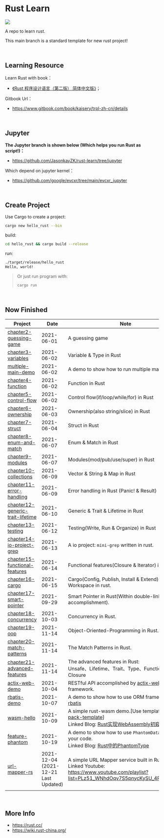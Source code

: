 # **Rust Learn**

<a href="https://github.com/JasonkayZK/rust-learn/actions/workflows/ci.yaml">
  <img src="https://github.com/JasonkayZK/rust-learn/actions/workflows/ci.yaml/badge.svg"/>
</a>

A repo to learn rust.

This main branch is a standard template for new rust project!

<br/>

## **Learning Resource**

Learn Rust with book：

- [《Rust 程序设计语言（第二版） 简体中文版》](https://www.bookstack.cn/books/trpl-zh-cn)；

Gitbook Url：

- https://www.gitbook.com/book/kaisery/trpl-zh-cn/details

<br/>

## **Jupyter**

**The Jupyter branch is shown below (Which helps you run Rust as script!)：**

- https://github.com/JasonkayZK/rust-learn/tree/jupyter

Which depend on jupyter kernel：

- https://github.com/google/evcxr/tree/main/evcxr_jupyter

<br/>

## **Create Project**

Use Cargo to create a project:

```bash
cargo new hello_rust --bin
```

build:

```bash
cd hello_rust && cargo build --release
```

run:

```bash
./target/release/hello_rust
Hello, world!
```

> Or just run program with:
>
>   ```bash
>   cargo run
>   ```

<br/>

## **Now Finished**

| Project                                                                                                            | Date                                      | Note                                                                                                                                                                                                               |
|--------------------------------------------------------------------------------------------------------------------|-------------------------------------------|--------------------------------------------------------------------------------------------------------------------------------------------------------------------------------------------------------------------|
| [chapter2-guessing-game](https://github.com/JasonkayZK/rust-learn/tree/chapter2-guessing-game)                     | 2021-06-01                                | A guessing game                                                                                                                                                                                                    |
| [chapter3-variables](https://github.com/JasonkayZK/rust-learn/tree/chapter3-variables)                             | 2021-06-02                                | Variable & Type in Rust                                                                                                                                                                                            |
| [multiple-main-demo](https://github.com/JasonkayZK/rust-learn/tree/multiple-main-demo)                             | 2021-06-02                                | A demo to show how to run multiple main in Rust                                                                                                                                                                    |
| [chapter4-function](https://github.com/JasonkayZK/rust-learn/tree/chapter4-function)                               | 2021-06-02                                | Function in Rust                                                                                                                                                                                                   |
| [chapter5-control-flow](https://github.com/JasonkayZK/rust-learn/tree/chapter5-control-flow)                       | 2021-06-02                                | Control flow(if/loop/while/for) in Rust                                                                                                                                                                            |
| [chapter6-ownership](https://github.com/JasonkayZK/rust-learn/tree/chapter6-ownership)                             | 2021-06-03                                | Ownership(also string/slice) in Rust                                                                                                                                                                               |
| [chapter7-struct](https://github.com/JasonkayZK/rust-learn/tree/chapter7-struct)                                   | 2021-06-04                                | Struct in Rust                                                                                                                                                                                                     |
| [chapter8-enum-and-match](https://github.com/JasonkayZK/rust-learn/tree/chapter8-enum-and-match)                   | 2021-06-07                                | Enum & Match in Rust                                                                                                                                                                                               |
| [chapter9-modules](https://github.com/JasonkayZK/rust-learn/tree/chapter9-modules)                                 | 2021-06-07                                | Modules(mod/pub/use/super) in Rust                                                                                                                                                                                 |
| [chapter10-collections](https://github.com/JasonkayZK/rust-learn/tree/chapter10-collections)                       | 2021-06-09                                | Vector & String & Map in Rust                                                                                                                                                                                      |
| [chapter11-error-handling](https://github.com/JasonkayZK/rust-learn/tree/chapter11-error-handling)                 | 2021-06-09                                | Error handling in Rust (Panic! & Result)                                                                                                                                                                           |
| [chapter12-generic-trait-lifetime](https://github.com/JasonkayZK/rust-learn/tree/chapter12-generic-trait-lifetime) | 2021-06-10                                | Generic & Trait & Lifetime in Rust                                                                                                                                                                                 |
| [chapter13-testing](https://github.com/JasonkayZK/rust-learn/tree/chapter13-testing)                               | 2021-06-12                                | Testing(Write, Run & Organize) in Rust                                                                                                                                                                             |
| [chapter14-io-project-grep](https://github.com/JasonkayZK/rust-learn/tree/chapter14-io-project-grep)               | 2021-06-13                                | A io project: `mini-grep` written in rust.                                                                                                                                                                         |
| [chapter15-functional-features](https://github.com/JasonkayZK/rust-learn/tree/chapter15-functional-features)       | 2021-06-14                                | Functional features(Closure & Iterator) in rust.                                                                                                                                                                   |
| [chapter16-cargo](https://github.com/JasonkayZK/rust-learn/tree/chapter16-cargo)                                   | 2021-06-15                                | Cargo(Config, Publish, Install & Extend) & Workspace in rust.                                                                                                                                                      |
| [chapter17-smart-pointer](https://github.com/JasonkayZK/rust-learn/tree/chapter17-smart-pointer)                   | 2021-09-29                                | Smart Pointer in Rust(Within double-linked-list accomplishment).                                                                                                                                                   |
| [chapter18-concurrency](https://github.com/JasonkayZK/rust-learn/tree/chapter18-concurrency)                       | 2021-10-03                                | Concurrency in Rust.                                                                                                                                                                                               |
| [chapter19-oop](https://github.com/JasonkayZK/rust-learn/tree/chapter19-oop)                                       | 2021-11-14                                | Object-Oriented-Programming in Rust.                                                                                                                                                                               |
| [chapter20-match-patterns](https://github.com/JasonkayZK/rust-learn/tree/chapter20-match-patterns)                 | 2021-11-14                                | The Match Patterns in Rust.                                                                                                                                                                                        |
| [chapter21-advanced-features](https://github.com/JasonkayZK/rust-learn/tree/chapter21-advanced-features)           | 2021-11-14                                | The advanced features in Rust:<br />Unsafe、Lifetime、Trait、Type、Function & Closure                                                                                                                                  |
| [actix-web-demo](https://github.com/JasonkayZK/rust-learn/tree/actix-web-demo)                                     | 2021-10-04                                | RESTful API accomplished by [actix-web](https://github.com/actix/actix-web) framework.                                                                                                                             |
| [rbatis-demo](https://github.com/JasonkayZK/rust-learn/tree/rbatis-demo)                                           | 2021-10-07                                | A demo to show how to use ORM framework: [rbatis](https://github.com/rbatis/rbatis)                                                                                                                                |
| [wasm-hello](https://github.com/JasonkayZK/rust-learn/tree/wasm-hello)                                             | 2021-10-09                                | A simple rust-wasm demo.[Use template: [wasm-pack-template](https://github.com/rustwasm/wasm-pack-template)]<br />Linked Blog: [Rust实现WebAssembly初窥](https://jasonkayzk.github.io/2021/10/10/Rust实现WebAssembly初窥/) |
| [feature-phantom](https://github.com/JasonkayZK/rust-learn/tree/feature-phantom)                                   | 2021-10-19                                | A demo to show how to use `PhantomData` beautify your code.<br />Linked Blog: [Rust中的PhantomType](https://jasonkayzk.github.io/2021/10/20/Rust中的PhantomType/)                                                      |
| [url-mapper-rs](https://github.com/JasonkayZK/rust-learn/tree/url-mapper-rs)                                       | 2021-12-04<br />(2021-12-21 Last Updated) | A simple URL Mapper service built in Rust.<br />Linked Youtube: https://www.youtube.com/playlist?list=PLz51_WNhdOqv7S5pnycKySU_4PpCagU4Q                                                                           |
|                                                                                                                    |                                           |                                                                                                                                                                                                                    |

<br/>

## **More Info**

- https://rust.cc/
- https://wiki.rust-china.org/

